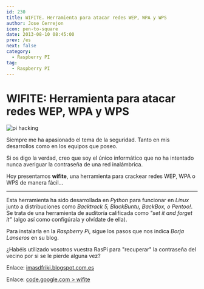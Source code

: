 ```yaml
---
id: 230
title: WIFITE. Herramienta para atacar redes WEP, WPA y WPS
author: Jose Cerrejon
icon: pen-to-square
date: 2013-08-10 08:45:00
prev: /es
next: false
category:
  - Raspberry PI
tag:
  - Raspberry PI
---
```


# WIFITE: Herramienta para atacar redes WEP, WPA y WPS

![pi hacking](/images/pi_hack.jpg)

Siempre me ha apasionado el tema de la seguridad. Tanto en mis desarrollos como en los equipos que poseo.

Si os digo la verdad, creo que soy el único informático que no ha intentado nunca averiguar la contraseña de una red inalámbrica.

Hoy presentamos **wifite**, una herramienta para crackear redes WEP, WPA o WPS de manera fácil...

- - -
Esta herramienta ha sido desarrollada en *Python* para funcionar en *Linux* junto a distribuciones como *Backtrack 5, BlackBuntu, BackBox, o Pentoo!*. Se trata de una herramienta de auditoría calificada como *"set it and forget it"* (algo así como configúrala y olvídate de ella).

Para instalarla en la *Raspberry Pi*, sigue los pasos que nos indica *Borja Lanseros* en su blog.

¿Habéis utilizado vosotros vuestra RasPi para "recuperar" la contraseña del vecino por si se le pierde alguna vez?

Enlace: [imasdfriki.blogspot.com.es](http://imasdfriki.blogspot.com.es/2013/08/wifitepy-running-on-raspberry-pi-raspian.html)

Enlace: [code.google.com > wifite](https://code.google.com/p/wifite)